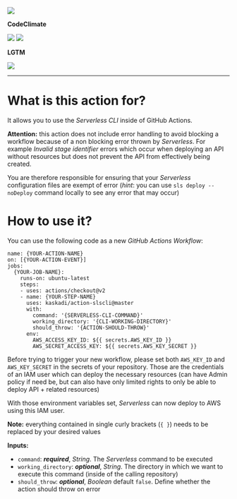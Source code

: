 ![](https://img.shields.io/github/workflow/status/kaskadi/action-slscli/update?label=dependencies%20updated&logo=npm)

**CodeClimate**

[![](https://img.shields.io/codeclimate/maintainability/kaskadi/action-slscli?label=maintainability&logo=Code%20Climate)](https://codeclimate.com/github/kaskadi/action-slscli)
[![](https://img.shields.io/codeclimate/tech-debt/kaskadi/action-slscli?label=technical%20debt&logo=Code%20Climate)](https://codeclimate.com/github/kaskadi/action-slscli)
<!-- [![](https://img.shields.io/codeclimate/coverage/kaskadi/action-slscli?label=test%20coverage&logo=Code%20Climate)](https://codeclimate.com/github/kaskadi/action-slscli) -->

**LGTM**

[![](https://img.shields.io/lgtm/grade/javascript/github/kaskadi/action-slscli?label=code%20quality&logo=lgtm)](https://lgtm.com/projects/g/kaskadi/action-slscli/?mode=list)

***

# What is this action for?

It allows you to use the _Serverless CLI_ inside of GitHub Actions.

**Attention:** this action does not include error handling to avoid blocking a workflow because of a non blocking error thrown by _Serverless_. For example _Invalid stage identifier_ errors which occur when deploying an API without resources but does not prevent the API from effectively being created.

You are therefore responsible for ensuring that your _Serverless_ configuration files are exempt of error (_hint_: you can use `sls deploy --noDeploy` command locally to see any error that may occur)

# How to use it?

You can use the following code as a new _GitHub Actions Workflow_:

```
name: {YOUR-ACTION-NAME}
on: [{YOUR-ACTION-EVENT}]
jobs:
  {YOUR-JOB-NAME}:
    runs-on: ubuntu-latest
    steps:
    - uses: actions/checkout@v2
    - name: {YOUR-STEP-NAME}
      uses: kaskadi/action-slscli@master
      with:
        command: '{SERVERLESS-CLI-COMMAND}'
        working_directory: '{CLI-WORKING-DIRECTORY}'
        should_throw: '{ACTION-SHOULD-THROW}'
      env:
        AWS_ACCESS_KEY_ID: ${{ secrets.AWS_KEY_ID }}
        AWS_SECRET_ACCESS_KEY: ${{ secrets.AWS_KEY_SECRET }}
```

Before trying to trigger your new workflow, please set both `AWS_KEY_ID` and `AWS_KEY_SECRET` in the secrets of your repository.
Those are the credentials of an IAM user which can deploy the necessary resources (can have Admin policy if need be, but can also have only limited rights to only be able to deploy API + related resources)

With those environment variables set, _Serverless_ can now deploy to AWS using this IAM user.

**Note:** everything contained in single curly brackets (`{ }`) needs to be replaced by your desired values

**Inputs:**
- `command`: **_required_**, _String_. The _Serverless_ command to be executed
- `working_directory`: **_optional_**, _String_. The directory in which we want to execute this command (inside of the calling repository)
- `should_throw`: **_optional_**, _Boolean_ default `false`. Define whether the action should throw on error
